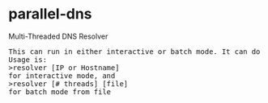 parallel-dns
============

Multi-Threaded DNS Resolver

<pre>
This can run in either interactive or batch mode. It can do normal or reverse lookups. 
Usage is: 
>resolver [IP or Hostname] 
for interactive mode, and 
>resolver [# threads] [file]
for batch mode from file
</pre>
